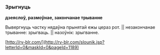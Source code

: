 ### Зрыгнуць
**дзеяслоў, размоўнае, закончанае трыванне**

Вывергнуць частку нядаўна прынятай ежы цераз рот. || незакончанае трыванне: зрыгваць. || назоўнік: зрыгванне.

<a rel="author">[http://rv-blr.com/](http://rv-blr.com/slounik.jsp?letterId=0&maskId=0&pageId=1189)</a>
